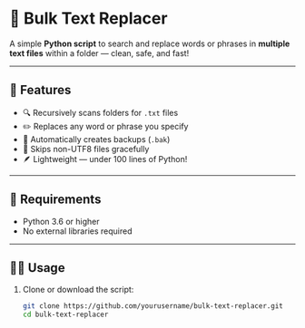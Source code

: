 # 🧩 Bulk Text Replacer

A simple **Python script** to search and replace words or phrases in **multiple text files** within a folder — clean, safe, and fast!

---

## 🚀 Features

- 🔍 Recursively scans folders for `.txt` files  
- ✏️ Replaces any word or phrase you specify  
- 💾 Automatically creates backups (`.bak`)  
- 🧠 Skips non-UTF8 files gracefully  
- 🪶 Lightweight — under 100 lines of Python!

---

## 🧰 Requirements

- Python 3.6 or higher  
- No external libraries required  

---

## 🧑‍💻 Usage

1. Clone or download the script:
   ```bash
   git clone https://github.com/yourusername/bulk-text-replacer.git
   cd bulk-text-replacer
